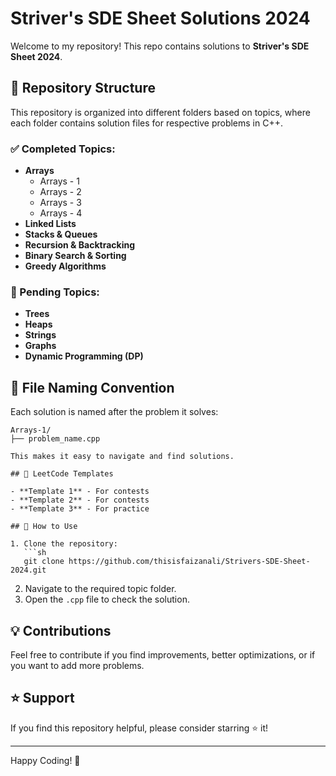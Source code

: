 # Striver's SDE Sheet Solutions 2024

Welcome to my repository! This repo contains solutions to **Striver's SDE Sheet 2024**.

## 📂 Repository Structure

This repository is organized into different folders based on topics, where each folder contains solution files for respective problems in C++.

### ✅ Completed Topics:

- **Arrays**
  - Arrays - 1
  - Arrays - 2
  - Arrays - 3
  - Arrays - 4
- **Linked Lists**
- **Stacks & Queues**
- **Recursion & Backtracking**
- **Binary Search & Sorting**
- **Greedy Algorithms**

### 🚧 Pending Topics:

- **Trees**
- **Heaps**
- **Strings**
- **Graphs**
- **Dynamic Programming (DP)**

## 📑 File Naming Convention

Each solution is named after the problem it solves:

````
Arrays-1/
├── problem_name.cpp

This makes it easy to navigate and find solutions.

## 📜 LeetCode Templates

- **Template 1** - For contests
- **Template 2** - For contests
- **Template 3** - For practice

## 🔧 How to Use

1. Clone the repository:
   ```sh
   git clone https://github.com/thisisfaizanali/Strivers-SDE-Sheet-2024.git
````

2. Navigate to the required topic folder.
3. Open the `.cpp` file to check the solution.

## 💡 Contributions

Feel free to contribute if you find improvements, better optimizations, or if you want to add more problems.

## ⭐ Support

If you find this repository helpful, please consider starring ⭐ it!

---

Happy Coding! 🚀
